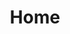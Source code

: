 ---
title: Home
layout: home
hero_image: "/assets/images/home/image.png" # You need to update this in CSS file
hero_title: "Learning to match, reconstruct, and understand the 3D world"
intro: "MatchLab is a research group specializing in computer vision, with a focus on problems that involve establishing correspondences between images or videos. We are a part of the <a href=\"https://www.imperial.ac.uk/electrical-engineering/research/intelligent-systems-and-networks/\">Intelligent Systems and Networks Group</a> at the <a href=\"https://www.imperial.ac.uk/electrical-engineering/\">Department of Electrical and Electronic Engineering</a> of Imperial College London."
more_info: "" 
more_info_image: ""
research_image: ""
research_text: ""
publications_image: ""
publications_text: ""
---